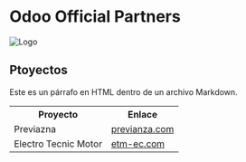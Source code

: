 # Odoo Official Partners

![Logo](https://setosystems.com/logo-bg-wt.svg)


<h2>Ptoyectos</h2>
<p>Este es un párrafo en HTML dentro de un archivo Markdown.</p>

<table>
  <tr>
    <th>Proyecto</th>
    <th>Enlace</th>
  </tr>
  <tr>
    <td>Previazna</td>
    <td><a href="https://previanza.com/">previanza.com</a></td>
  </tr>
  <tr>
    <td>Electro Tecnic Motor</td>
    <td><a href="https://etm-ec.com/">etm-ec.com</a></td>
  </tr>
</table>
